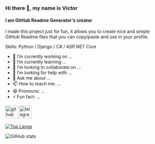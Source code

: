 ### Hi there 👋, my name is Victor
#### I am GitHub Readme Generator's creator
I made this project just for fun, it allows you to create nice and simple GitHub Readme files that you can copy/paste and use in your profile.

Skills: Python / Django / C# / ASP.NET Core

- 🔭 I’m currently working on ...
- 🌱 I’m currently learning ...
- 👯 I’m looking to collaborate on ...
- 🤔 I’m looking for help with ...
- 💬 Ask me about ...
- 📫 How to reach me: ...
- 😄 Pronouns: ...
- ⚡ Fun fact: ...


[<img src='https://cdn.jsdelivr.net/npm/simple-icons@3.0.1/icons/github.svg' alt='github' height='40'>](https://github.com/https://github.com/ThrallBata)  [<img src='https://cdn.jsdelivr.net/npm/simple-icons@3.0.1/icons/telegram.svg' alt='telegram' height='40'>](https://t.me/ThrallBata)  

[![Top Langs](https://github-readme-stats.vercel.app/api/top-langs/?username=ThrallBata&theme=radical&show_icons=true)](https://github.com/anuraghazra/github-readme-stats)

![GitHub stats](https://github-readme-stats.vercel.app/api?username=ThrallBata&show_icons=true)  
